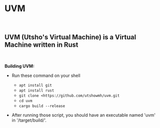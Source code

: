 # UVM

</br>

## UVM (Utsho's Virtual Machine) is a Virtual Machine written in Rust

</br>

**Building UVM:**

- Run these command on your shell
  - `apt install git`
  - `apt install rust`
  - `git clone <https://github.com/utshowmh/uvm.git`
  - `cd uvm`
  - `cargo build --release`

- After running those script, you should have an executable named 'uvm' in '/target/build/'.
